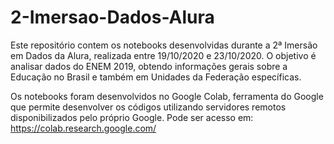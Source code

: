 # 2-Imersao-Dados-Alura

Este repositório contem os notebooks desenvolvidas durante a 2ª Imersão em Dados da Alura, realizada entre 19/10/2020 e 23/10/2020. O objetivo é analisar dados do ENEM 2019, obtendo informações gerais sobre a Educação no Brasil e também em Unidades da Federação específicas.

Os notebooks foram desenvolvidos no Google Colab, ferramenta do Google que permite desenvolver os códigos utilizando servidores remotos disponibilizados pelo próprio Google. Pode ser acesso em: https://colab.research.google.com/

